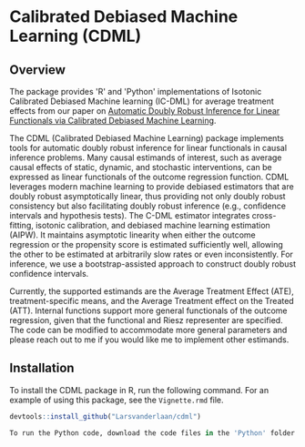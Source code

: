 # Calibrated Debiased Machine Learning (CDML)

## Overview

The package provides 'R' and 'Python' implementations of Isotonic Calibrated Debiased Machine learning (IC-DML) for average treatment effects from our paper on [Automatic Doubly Robust Inference for Linear Functionals via Calibrated Debiased Machine Learning](https://arxiv.org/pdf/2411.02771v1).

The CDML (Calibrated Debiased Machine Learning) package implements tools for automatic doubly robust inference for linear functionals in causal inference problems. Many causal estimands of interest, such as average causal effects of static, dynamic, and stochastic interventions, can be expressed as linear functionals of the outcome regression function. CDML leverages modern machine learning to provide debiased estimators that are doubly robust asymptotically linear, thus providing not only doubly robust consistency but also facilitating doubly robust inference (e.g., confidence intervals and hypothesis tests). The C-DML estimator integrates cross-fitting, isotonic calibration, and debiased machine learning estimation (AIPW). It maintains asymptotic linearity when either the outcome regression or the propensity score is estimated sufficiently well, allowing the other to be estimated at arbitrarily slow rates or even inconsistently. For inference, we use a bootstrap-assisted approach to construct doubly robust confidence intervals.

Currently, the supported estimands are the Average Treatment Effect (ATE), treatment-specific means, and the Average Treatment effect on the Treated (ATT). Internal functions support more general functionals of the outcome regression, given that the functional and Riesz representer are specified. The code can be modified to accommodate more general parameters and please reach out to me if you would like me to implement other estimands.

## Installation

To install the CDML package in R, run the following command. For an example of using this package, see the `Vignette.rmd` file.

```r
devtools::install_github("Larsvanderlaan/cdml")

To run the Python code, download the code files in the 'Python' folder and refer to the 'vignette.ipynb' file for usage instructions.
